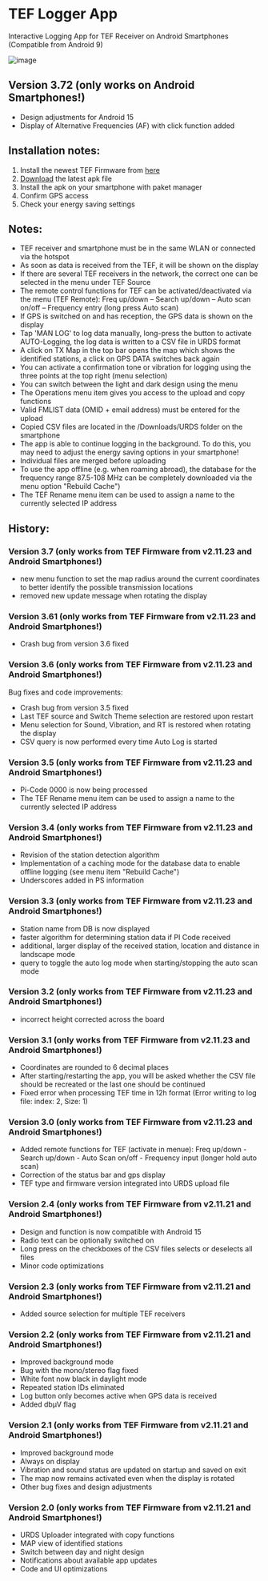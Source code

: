 # TEF Logger App
Interactive Logging App for TEF Receiver on Android Smartphones (Compatible from Android 9)

![image](https://github.com/user-attachments/assets/1852affa-ddb2-4494-a6ca-6f81ca6f6328)

## Version 3.72 (only works on Android Smartphones!)

- Design adjustments for Android 15
- Display of Alternative Frequencies (AF) with click function added

## Installation notes:

1. Install the newest TEF Firmware from [here](https://github.com/PE5PVB/TEF6686_ESP32/releases)
2. [Download](https://raw.githubusercontent.com/Highpoint2000/TEFLoggerApp/main/TEFLogger_3.72.apk) the latest apk file 
3. Install the apk on your smartphone with paket manager
4. Confirm GPS access
5. Check your energy saving settings

## Notes: 

- TEF receiver and smartphone must be in the same WLAN or connected via the hotspot
- As soon as data is received from the TEF, it will be shown on the display
- If there are several TEF receivers in the network, the correct one can be selected in the menu under TEF Source
- The remote control functions for TEF can be activated/deactivated via the menu (TEF Remote): Freq up/down – Search up/down – Auto scan on/off – Frequency entry (long press Auto scan)
- If GPS is switched on and has reception, the GPS data is shown on the display
- Tap 'MAN LOG' to log data manually, long-press the button to activate AUTO-Logging, the log data is written to a CSV file in URDS format
- A click on TX Map in the top bar opens the map which shows the identified stations, a click on GPS DATA switches back again
- You can activate a confirmation tone or vibration for logging using the three points at the top right (menu selection)
- You can switch between the light and dark design using the menu
- The Operations menu item gives you access to the upload and copy functions
- Valid FMLIST data (OMID + email address) must be entered for the upload
- Copied CSV files are located in the /Downloads/URDS folder on the smartphone
- The app is able to continue logging in the background. To do this, you may need to adjust the energy saving options in your smartphone!
- Individual files are merged before uploading
- To use the app offline (e.g. when roaming abroad), the database for the frequency range 87.5-108 MHz can be completely downloaded via the menu option "Rebuild Cache")
- The TEF Rename menu item can be used to assign a name to the currently selected IP address

## History: 

### Version 3.7 (only works from TEF Firmware from v2.11.23 and Android Smartphones!)

- new menu function to set the map radius around the current coordinates to better identify the possible transmission locations
- removed new update message when rotating the display


### Version 3.61 (only works from TEF Firmware from v2.11.23 and Android Smartphones!)

- Crash bug from version 3.6 fixed

### Version 3.6 (only works from TEF Firmware from v2.11.23 and Android Smartphones!)

Bug fixes and code improvements:
- Crash bug from version 3.5 fixed
- Last TEF source and Switch Theme selection are restored upon restart
- Menu selection for Sound, Vibration, and RT is restored when rotating the display
- CSV query is now performed every time Auto Log is started

### Version 3.5 (only works from TEF Firmware from v2.11.23 and Android Smartphones!)

- Pi-Code 0000 is now being processed
- The TEF Rename menu item can be used to assign a name to the currently selected IP address


### Version 3.4 (only works from TEF Firmware from v2.11.23 and Android Smartphones!)

- Revision of the station detection algorithm
- Implementation of a caching mode for the database data to enable offline logging (see menu item "Rebuild Cache")
- Underscores added in PS information

### Version 3.3 (only works from TEF Firmware from v2.11.23 and Android Smartphones!)

- Station name from DB is now displayed
- faster algorithm for determining station data if PI Code received
- additional, larger display of the received station, location and distance in landscape mode
- query to toggle the auto log mode when starting/stopping the auto scan mode

### Version 3.2 (only works from TEF Firmware from v2.11.23 and Android Smartphones!)

- incorrect height corrected across the board

### Version 3.1 (only works from TEF Firmware from v2.11.23 and Android Smartphones!)

- Coordinates are rounded to 6 decimal places
- After starting/restarting the app, you will be asked whether the CSV file should be recreated or the last one should be continued
- Fixed error when processing TEF time in 12h format (Error writing to log file: index: 2, Size: 1)

### Version 3.0 (only works from TEF Firmware from v2.11.23 and Android Smartphones!)

- Added remote functions for TEF (activate in menue): Freq up/down - Search up/down - Auto Scan on/off - Frequency input (longer hold auto scan) 
- Correction of the status bar and gps display
- TEF type and firmware version integrated into URDS upload file

### Version 2.4 (only works from TEF Firmware from v2.11.21 and Android Smartphones!)

- Design and function is now compatible with Android 15
- Radio text can be optionally switched on
- Long press on the checkboxes of the CSV files selects or deselects all files
- Minor code optimizations

### Version 2.3 (only works from TEF Firmware from v2.11.21 and Android Smartphones!)

- Added source selection for multiple TEF receivers

### Version 2.2 (only works from TEF Firmware from v2.11.21 and Android Smartphones!)

- Improved background mode
- Bug with the mono/stereo flag fixed
- White font now black in daylight mode 
- Repeated station IDs eliminated
- Log button only becomes active when GPS data is received
- Added dbµV flag

### Version 2.1 (only works from TEF Firmware from v2.11.21 and Android Smartphones!)

- Improved background mode
- Always on display
- Vibration and sound status are updated on startup and saved on exit
- The map now remains activated even when the display is rotated
- Other bug fixes and design adjustments

### Version 2.0 (only works from TEF Firmware from v2.11.21 and Android Smartphones!)

- URDS Uploader integrated with copy functions
- MAP view of identified stations
- Switch between day and night design
- Notifications about available app updates
- Code and UI optimizations
  
